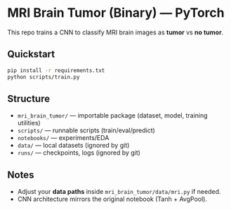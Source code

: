 
# MRI Brain Tumor (Binary) — PyTorch

This repo trains a  CNN to classify MRI brain images as **tumor** vs **no tumor**.

## Quickstart

```bash
pip install -r requirements.txt
python scripts/train.py
```

## Structure
- `mri_brain_tumor/` — importable package (dataset, model, training utilities)
- `scripts/` — runnable scripts (train/eval/predict)
- `notebooks/` — experiments/EDA
- `data/` — local datasets (ignored by git)
- `runs/` — checkpoints, logs (ignored by git)

## Notes
- Adjust your **data paths** inside `mri_brain_tumor/data/mri.py` if needed.
- CNN architecture mirrors the original notebook (Tanh + AvgPool).
